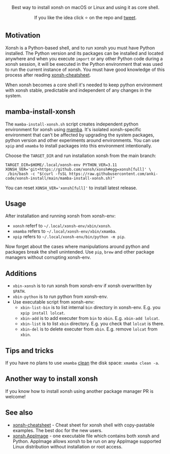 <p align="center">
Best way to install xonsh on macOS or Linux and using it as core shell.
</p>

<p align="center">  
If you like the idea click ⭐ on the repo and <a href="https://twitter.com/intent/tweet?text=Nice%20xontrib%20for%20the%20xonsh%20shell!&url=https://github.com/anki-code/xonsh-install" target="_blank">tweet</a>.
</p>

## Motivation

Xonsh is a Python-based shell, and to run xonsh you must have Python installed. The Python version and its packages can be installed and located anywhere and when you execute `import` or any other Python code during a xonsh session, it will be executed in the Python environment that was used to run the current instance of xonsh. You must have good knowledge of this process after reading [xonsh-cheatsheet](https://github.com/anki-code/xonsh-cheatsheet/).

When xonsh becomes a core shell it's needed to keep python environment with xonsh stable, predictable and independent of any changes in the system.

## mamba-install-xonsh

The `mamba-install-xonsh.sh` script creates independent python environment for xonsh using [mamba](https://mamba.readthedocs.io/). It's isolated xonsh-specific environment that can't be affected by upgrading the system packages, python version and other experiments around environments. You can use `xpip` and `xmamba` to install packages into this environment intentionally.

Choose the `TARGET_DIR` and run installation xonsh from the main branch:

```xsh
TARGET_DIR=$HOME/.local/xonsh-env PYTHON_VER=3.11 XONSH_VER='git+https://github.com/xonsh/xonsh#egg=xonsh[full]' \
 /bin/bash -c "$(curl -fsSL https://raw.githubusercontent.com/anki-code/xonsh-install/main/mamba-install-xonsh.sh)"
```
You can reset `XONSH_VER='xonsh[full]'` to install latest release.

## Usage

After installation and running xonsh from xonsh-env:
* `xonsh` referf to `~/.local/xonsh-env/xbin/xonsh`.
* `xmamba` refers to `~/.local/xonsh-env/xbin/xmamba`.
* `xpip` refers to `~/.local/xonsh-env/bin/python -m pip`.

Now forget about the cases where manipulations around python and packages break the shell unintended. Use `pip`, `brew` and other package managers without corrupting xonsh-env.

## Additions

* `xbin-xonsh` is to run xonsh from xonsh-env if xonsh overwritten by `$PATH`.
* `xbin-python` is to run python from xonsh-env.
* Use executable script from xonsh-env:
  * `xbin-list-bin` is to list internal `bin` directory in xonsh-env. E.g. you `xpip install lolcat`.
  * `xbin-add` is to add executer from `bin` to `xbin`. E.g. `xbin-add lolcat`.
  * `xbin-list` is to list `xbin` directory. E.g. you check that `lolcat` is there.
  * `xbin-del` is to delete executer from `xbin`. E.g. remove `lolcat` from `xbin`.

## Tips and tricks

If you have no plans to use `xmamba` [clean](https://fig.io/manual/mamba/clean) the disk space: `xmamba clean -a`.

## Another way to install xonsh

If you know how to install xonsh using another package manager PR is welcome!

## See also
* [xonsh-cheatsheet](https://github.com/anki-code/xonsh-cheatsheet/tree/main) - Cheat sheet for xonsh shell with copy-pastable examples. The best doc for the new users. 
* [xonsh.AppImage](https://xon.sh/appimage.html) - one executable file which contains both xonsh and Python. AppImage allows xonsh to be run on any AppImage supported Linux distribution without installation or root access.
